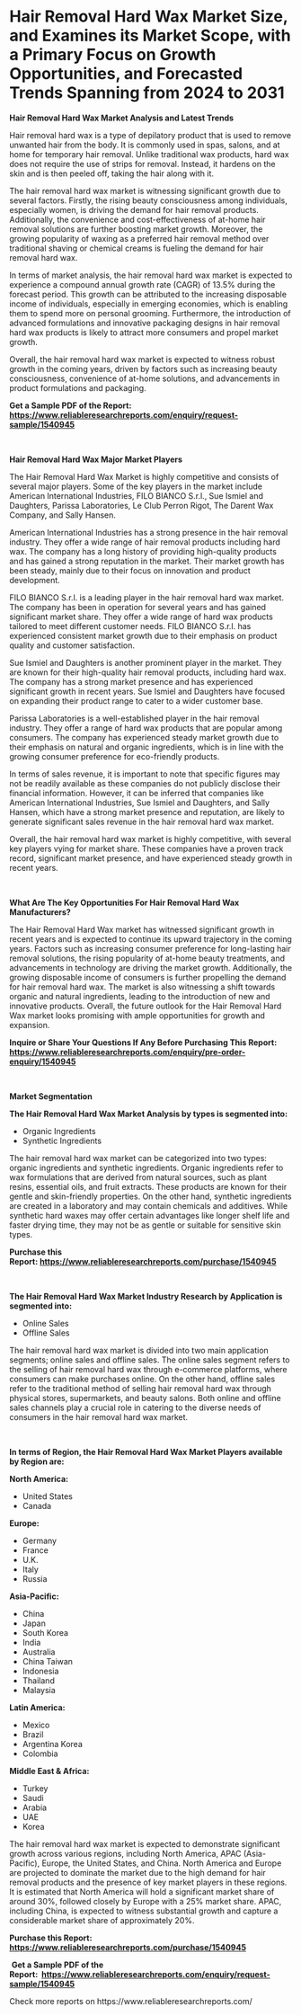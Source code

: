 <p><h1>Hair Removal Hard Wax Market Size, and Examines its Market Scope, with a Primary Focus on Growth Opportunities, and Forecasted Trends Spanning from 2024 to 2031</h1></p><p><strong>Hair Removal Hard Wax Market Analysis and Latest Trends</strong></p>
<p><p>Hair removal hard wax is a type of depilatory product that is used to remove unwanted hair from the body. It is commonly used in spas, salons, and at home for temporary hair removal. Unlike traditional wax products, hard wax does not require the use of strips for removal. Instead, it hardens on the skin and is then peeled off, taking the hair along with it.</p><p>The hair removal hard wax market is witnessing significant growth due to several factors. Firstly, the rising beauty consciousness among individuals, especially women, is driving the demand for hair removal products. Additionally, the convenience and cost-effectiveness of at-home hair removal solutions are further boosting market growth. Moreover, the growing popularity of waxing as a preferred hair removal method over traditional shaving or chemical creams is fueling the demand for hair removal hard wax.</p><p>In terms of market analysis, the hair removal hard wax market is expected to experience a compound annual growth rate (CAGR) of 13.5% during the forecast period. This growth can be attributed to the increasing disposable income of individuals, especially in emerging economies, which is enabling them to spend more on personal grooming. Furthermore, the introduction of advanced formulations and innovative packaging designs in hair removal hard wax products is likely to attract more consumers and propel market growth.</p><p>Overall, the hair removal hard wax market is expected to witness robust growth in the coming years, driven by factors such as increasing beauty consciousness, convenience of at-home solutions, and advancements in product formulations and packaging.</p></p>
<p><strong>Get a Sample PDF of the Report:&nbsp; <a href="https://www.reliableresearchreports.com/enquiry/request-sample/1540945">https://www.reliableresearchreports.com/enquiry/request-sample/1540945</a></strong></p>
<p>&nbsp;</p>
<p><strong>Hair Removal Hard Wax Major Market Players</strong></p>
<p><p>The Hair Removal Hard Wax Market is highly competitive and consists of several major players. Some of the key players in the market include American International Industries, FILO BIANCO S.r.l., Sue Ismiel and Daughters, Parissa Laboratories, Le Club Perron Rigot, The Darent Wax Company, and Sally Hansen.</p><p>American International Industries has a strong presence in the hair removal industry. They offer a wide range of hair removal products including hard wax. The company has a long history of providing high-quality products and has gained a strong reputation in the market. Their market growth has been steady, mainly due to their focus on innovation and product development.</p><p>FILO BIANCO S.r.l. is a leading player in the hair removal hard wax market. The company has been in operation for several years and has gained significant market share. They offer a wide range of hard wax products tailored to meet different customer needs. FILO BIANCO S.r.l. has experienced consistent market growth due to their emphasis on product quality and customer satisfaction.</p><p>Sue Ismiel and Daughters is another prominent player in the market. They are known for their high-quality hair removal products, including hard wax. The company has a strong market presence and has experienced significant growth in recent years. Sue Ismiel and Daughters have focused on expanding their product range to cater to a wider customer base.</p><p>Parissa Laboratories is a well-established player in the hair removal industry. They offer a range of hard wax products that are popular among consumers. The company has experienced steady market growth due to their emphasis on natural and organic ingredients, which is in line with the growing consumer preference for eco-friendly products.</p><p>In terms of sales revenue, it is important to note that specific figures may not be readily available as these companies do not publicly disclose their financial information. However, it can be inferred that companies like American International Industries, Sue Ismiel and Daughters, and Sally Hansen, which have a strong market presence and reputation, are likely to generate significant sales revenue in the hair removal hard wax market.</p><p>Overall, the hair removal hard wax market is highly competitive, with several key players vying for market share. These companies have a proven track record, significant market presence, and have experienced steady growth in recent years.</p></p>
<p>&nbsp;</p>
<p><strong>What Are The Key Opportunities For Hair Removal Hard Wax Manufacturers?</strong></p>
<p><p>The Hair Removal Hard Wax market has witnessed significant growth in recent years and is expected to continue its upward trajectory in the coming years. Factors such as increasing consumer preference for long-lasting hair removal solutions, the rising popularity of at-home beauty treatments, and advancements in technology are driving the market growth. Additionally, the growing disposable income of consumers is further propelling the demand for hair removal hard wax. The market is also witnessing a shift towards organic and natural ingredients, leading to the introduction of new and innovative products. Overall, the future outlook for the Hair Removal Hard Wax market looks promising with ample opportunities for growth and expansion.</p></p>
<p><strong>Inquire or Share Your Questions If Any Before Purchasing This Report: <a href="https://www.reliableresearchreports.com/enquiry/pre-order-enquiry/1540945">https://www.reliableresearchreports.com/enquiry/pre-order-enquiry/1540945</a></strong></p>
<p>&nbsp;</p>
<p><strong>Market Segmentation</strong></p>
<p><strong>The Hair Removal Hard Wax Market Analysis by types is segmented into:</strong></p>
<p><ul><li>Organic Ingredients</li><li>Synthetic Ingredients</li></ul></p>
<p><p>The hair removal hard wax market can be categorized into two types: organic ingredients and synthetic ingredients. Organic ingredients refer to wax formulations that are derived from natural sources, such as plant resins, essential oils, and fruit extracts. These products are known for their gentle and skin-friendly properties. On the other hand, synthetic ingredients are created in a laboratory and may contain chemicals and additives. While synthetic hard waxes may offer certain advantages like longer shelf life and faster drying time, they may not be as gentle or suitable for sensitive skin types.</p></p>
<p><strong>Purchase this Report:&nbsp;<a href="https://www.reliableresearchreports.com/purchase/1540945">https://www.reliableresearchreports.com/purchase/1540945</a></strong></p>
<p>&nbsp;</p>
<p><strong>The Hair Removal Hard Wax Market Industry Research by Application is segmented into:</strong></p>
<p><ul><li>Online Sales</li><li>Offline Sales</li></ul></p>
<p><p>The hair removal hard wax market is divided into two main application segments; online sales and offline sales. The online sales segment refers to the selling of hair removal hard wax through e-commerce platforms, where consumers can make purchases online. On the other hand, offline sales refer to the traditional method of selling hair removal hard wax through physical stores, supermarkets, and beauty salons. Both online and offline sales channels play a crucial role in catering to the diverse needs of consumers in the hair removal hard wax market.</p></p>
<p>&nbsp;</p>
<p><strong>In terms of Region, the Hair Removal Hard Wax Market Players available by Region are:</strong></p>
<p>
    <p> <strong> North America: </strong>
        <ul>
            <li>United States</li>
            <li>Canada</li>
        </ul>
        </p> 
    <p> <strong> Europe: </strong>
        <ul>
            <li>Germany</li>
            <li>France</li>
            <li>U.K.</li>
            <li>Italy</li>
            <li>Russia</li>
        </ul>
        </p> 
    <p> <strong> Asia-Pacific: </strong>
        <ul>
            <li>China</li>
            <li>Japan</li>
            <li>South Korea</li>
            <li>India</li>
            <li>Australia</li>
            <li>China Taiwan</li>
            <li>Indonesia</li>
            <li>Thailand</li>
            <li>Malaysia</li>
        </ul>
        </p> 
    <p> <strong> Latin America: </strong>
        <ul>
            <li>Mexico</li>
            <li>Brazil</li>
            <li>Argentina Korea</li>
            <li>Colombia</li>
        </ul>
        </p> 
    <p> <strong> Middle East & Africa: </strong>
        <ul>
            <li>Turkey</li>
            <li>Saudi</li>
            <li>Arabia</li>
            <li>UAE</li>
            <li>Korea</li>
        </ul>
    </p>
    </p>
<p><p>The hair removal hard wax market is expected to demonstrate significant growth across various regions, including North America, APAC (Asia-Pacific), Europe, the United States, and China. North America and Europe are projected to dominate the market due to the high demand for hair removal products and the presence of key market players in these regions. It is estimated that North America will hold a significant market share of around 30%, followed closely by Europe with a 25% market share. APAC, including China, is expected to witness substantial growth and capture a considerable market share of approximately 20%.</p></p>
<p><strong>Purchase this Report: <a href="https://www.reliableresearchreports.com/purchase/1540945">https://www.reliableresearchreports.com/purchase/1540945</a></strong></p>
<p>&nbsp;<strong>Get a Sample PDF of the Report:&nbsp;&nbsp;<a href="https://www.reliableresearchreports.com/enquiry/request-sample/1540945">https://www.reliableresearchreports.com/enquiry/request-sample/1540945</a></strong></p>
<p><strong></strong></p>
<p>Check more reports on https://www.reliableresearchreports.com/</p>